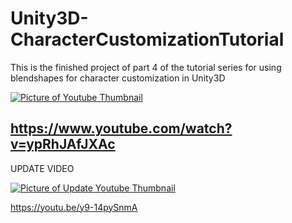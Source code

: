 # Unity3D-CharacterCustomizationTutorial
This is the finished project of part 4 of the tutorial series for using blendshapes for character customization in Unity3D


[![Picture of Youtube Thumbnail](https://img.youtube.com/vi/ypRhJAfJXAc/0.jpg)](https://www.youtube.com/watch?v=ypRhJAfJXAc)

https://www.youtube.com/watch?v=ypRhJAfJXAc
-----------------------------------------------------------------------------------------------

UPDATE VIDEO

[![Picture of Update Youtube Thumbnail](https://img.youtube.com/vi/y9-14pySnmA/0.jpg)](https://www.youtube.com/watch?v=y9-14pySnmA)

https://youtu.be/y9-14pySnmA
